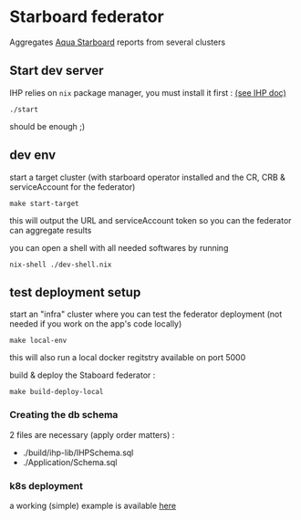 # Starboard federator
Aggregates [Aqua Starboard](https://blog.aquasec.com/starboard-kubernetes-tools) reports from several clusters

## Start dev server
IHP relies on `nix` package manager, you must install it first : [(see IHP doc)](https://ihp.digitallyinduced.com/Guide/installation.html#1-dependency-nix-package-manager)

```
./start
```
should be enough ;)

## dev env
start a target cluster (with starboard operator installed and the CR, CRB & serviceAccount for the federator)
```
make start-target
```
this will output the URL and serviceAccount token so you can the federator can aggregate results

you can open a shell with all needed softwares by running 
```
nix-shell ./dev-shell.nix
```

## test deployment setup
start an "infra" cluster where you can test the federator deployment (not needed if you work on the app's code locally)
```
make local-env
```
this will also run a local docker regitstry available on port 5000


build & deploy the Staboard federator :
```
make build-deploy-local
```

### Creating the db schema
2 files are necessary (apply order matters) :
- ./build/ihp-lib/IHPSchema.sql
- ./Application/Schema.sql

### k8s deployment
a working (simple) example is available [here](./scripts/deploy/)
